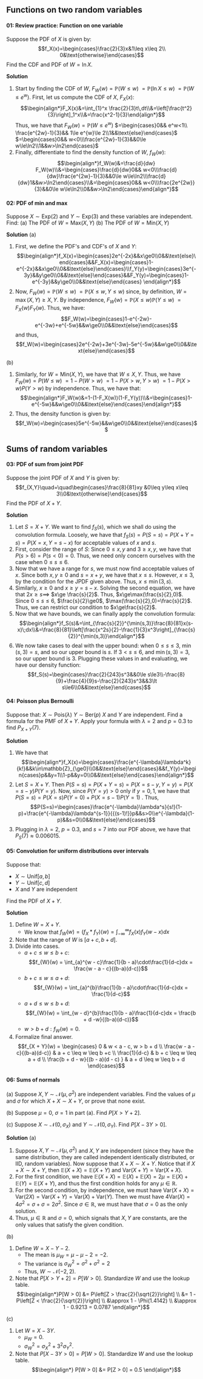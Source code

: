 ## Functions on two random variables
#### 01: Review practice: Function on one variable
Suppose the PDF of $X$ is given by: $$f_X(x)=\begin{cases}\frac{2}{3}x&1\leq x\leq 2\\ 0&\text{otherwise}\end{cases}$$
Find the CDF and PDF of $W=\ln X$.

**Solution**
1. Start by finding the CDF of $W$, $F_W(w)=\mathbb{P}(W\le w)$ $=\mathbb{P}(\ln X\le w)$ $=\mathbb{P}(W\le e^w)$. First, let us compute the CDF of $X$, $F_X(x)$: $$\begin{align*}F_X(x)&=\int_{1}^x \frac{2}{3}t\,dt\\&=\left[\frac{t^2}{3}\right]_1^x\\&=\frac{x^2-1}{3}\end{align*}$$
   Thus, we have that $F_W(w)=\mathbb{P}(W\le e^w)$ $=\begin{cases}0&& e^w<1\\ \frac{e^{2w}-1}{3}&& 1\le e^{w}\le 2\\1&&\text{else}\end{cases}$ $=\begin{cases}0&& w<0\\\frac{e^{2w}-1}{3}&&0\le w\le\ln2\\1&&w>\ln2\end{cases}$ 
2. Finally, differentiate to find the density function of $W$, $f_W(w)$: $$\begin{align*}f_W(w)&=\frac{d}{dw} F_W(w)\\&=\begin{cases}\frac{d}{dw}0&& w<0\\\frac{d}{dw}\frac{e^{2w}-1}{3}&&0\le w\le\ln2\\\frac{d}{dw}1&&w>\ln2\end{cases}\\&=\begin{cases}0&& w<0\\\frac{2e^{2w}}{3}&&0\le w\le\ln2\\0&&w>\ln2\end{cases}\end{align*}$$

#### 02: PDF of min and max
Suppose $X\sim\mathrm{Exp}(2)$ and $Y\sim\mathrm{Exp}(3)$ and these variables are independent. Find:
(a) The PDF of $W=\mathrm{Max}(X,Y)$
(b) The PDF of $W=\mathrm{Min}(X,Y)$

**Solution**
(a)
1. First, we define the PDF's and CDF's of $X$ and $Y$: $$\begin{align*}f_X(x)=\begin{cases}2e^{-2x}&&x\ge0\\0&&\text{else}\end{cases}&&F_X(x)=\begin{cases}1-e^{-2x}&&x\ge0\\0&&\text{else}\end{cases}\\f_Y(y)=\begin{cases}3e^{-3y}&&y\ge0\\0&&\text{else}\end{cases}&&F_Y(y)=\begin{cases}1-e^{-3y}&&y\ge0\\0&&\text{else}\end{cases}
\end{align*}$$
2. Now, $F_W(w)=\mathbb{P}(W\le w)$ $=\mathbb{P}(X\le w, Y\le w)$ since, by definition, $W=\max(X,Y)\ge X,Y$. By independence, $F_W(w)=\mathbb{P}(X\le w)\mathbb{P}(Y\le w)$ $=F_X(w)F_Y(w)$. Thus, we have: $$F_W(w)=\begin{cases}1-e^{-2w}-e^{-3w}+e^{-5w}&&w\ge0\\0&&\text{else}\end{cases}$$ and thus, $$f_W(w)=\begin{cases}2e^{-2w}+3e^{-3w}-5e^{-5w}&&w\ge0\\0&&\text{else}\end{cases}$$

(b)
1. Similarly, for $W=\text{Min}(X,Y)$, we have that $W\le X,Y$. Thus, we have $F_W(w)=P(W\le w)$ $=1-P(W>w)$ $=1-P(X>w,Y>w)$ $=1-P(X>w)P(Y>w)$ by independence. Thus, we have that: $$\begin{align*}F_W(w)&=1-(1-F_X(w))(1-F_Y(y))\\&=\begin{cases}1-e^{-5w}&&w\ge0\\0&&\text{else}\end{cases}\end{align*}$$
2. Thus, the density function is given by: $$f_W(w)=\begin{cases}5e^{-5w}&&w\ge0\\0&&\text{else}\end{cases}$$

## Sums of random variables
#### 03: PDF of sum from joint PDF
Suppose the joint PDF of $X$ and $Y$ is given by: $$f_{X,Y}\quad=\quad\begin{cases}\frac{8}{81}xy &0\leq y\leq x\leq 3\\0&\text{otherwise}\end{cases}$$
Find the PDF of $X+Y$.

**Solution**
1. Let $S=X+Y$. We want to find $f_S(s)$, which we shall do using the convolution formula. Loosely, we have that $f_S(s)=P(S=s)=P(X+Y=s)=P(X=x,Y=s-x)$ for acceptable values of $x$ and $s$. 
2. First, consider the range of $S$: Since $0\le x,y$ and $3\ge x,y$, we have that $P(s>6)= P(s<0)=0$. Thus, we need only concern ourselves with the case when $0\le s\le6$. 
3. Now that we have a range for $s$, we must now find acceptable values of $x$. Since both $x,y\ge0$ and $s=x+y$, we have that $x\le s$. However, $x\le3$, by the condition for the JPDF given above. Thus, $x\le\min(3,s)$. 
4. Similarly, $x\ge0$ and $x\ge y=s-x$. Solving the second equation, we have that $2x\ge s\implies$ $x\ge \frac{s}{2}$. Thus, $x\ge\max(\frac{s}{2},0)$. Since $0\le s\le 6$, $\frac{s}{2}\ge0$, $\max(\frac{s}{2},0)=\frac{s}{2}$. Thus, we can restrict our condition to $x\ge\frac{s}{2}$. 
5. Now that we have bounds, we can finally apply the convolution formula: $$\begin{align*}f_S(s)&=\int_{\frac{s}{2}}^{\min(s,3)}\frac{8}{81}x(s-x)\;dx\\&=\frac{8}{81}\left[\frac{x^2s}{2}-\frac{1}{3}x^3\right]_{\frac{s}{2}}^{\min(s,3)}\end{align*}$$
6. We now take cases to deal with the upper bound: when $0\le s\le3$, $\min(s,3)=s$, and so our upper bound is $s$. If $3< s\le6$, and $\min(s,3)=3$, so our upper bound is $3$. Plugging these values in and evaluating, we have our density function: $$f_S(s)=\begin{cases}\frac{2}{243}s^3&&0\le s\le3\\-\frac{8}{9}+\frac{4}{9}s-\frac{2}{243}s^3&&3\lt s\le6\\0&&\text{else}\end{cases}$$

#### 04: Poisson plus Bernoulli
Suppose that: 
$X\sim\mathrm{Pois}(\lambda)$
$Y\sim\mathrm{Ber}(p)$
$X$ and $Y$ are independent.
Find a formula for the PMF of $X+Y$.
Apply your formula with $\lambda=2$ and $p=0.3$ to find $P_{X+Y}(7)$.

**Solution**
1. We have that $$\begin{align*}f_X(x)=\begin{cases}\frac{e^{-\lambda}\lambda^k}{k!}&&k\in\mathbb{Z}_{\ge0}\\0&&\text{else}\end{cases}&&f_Y(y)=\begin{cases}p&&y=1\\1-p&&y=0\\0&&\text{else}\end{cases}\end{align*}$$
2. Let $S=X+Y$. Then $P(S=s)=P(X+Y=s)=P(X=s-y,Y=y)=P(X=s-y)P(Y=y)$. Now, since $P(Y=y)>0$ only if $y=0,1$, we have that $P(S=s)=P(X=s)P(Y=0)+P(X=s-1)P(Y=1)$ . Thus, $$P(S=s)=\begin{cases}\frac{e^{-\lambda}\lambda^s}{s!}(1-p)+\frac{e^{-\lambda}\lambda^{s-1}}{{(s-1)!}}p&&s>0\\e^{-\lambda}(1-p)&&s=0\\0&&\text{else}\end{cases}$$
3. Plugging in $\lambda=2$, $p=0.3$, and $s=7$ into our PDF above, we have that $P_S(7)\approx0.006015$. 

#### 05: Convolution for uniform distributions over intervals
Suppose that:
- $X \sim \text{Unif}[a, b]$
- $Y \sim \text{Unif}[c, d]$
- $X$ and $Y$ are independent

Find the PDF of $X + Y$.

**Solution**

1. Define $W = X + Y$. 
    - We know that $f_{W}(w) = (f_{X} * f_{Y})(w) = \int_{-\infty}^{\infty}f_{X}(x)f_{Y}(w- x)dx$
2. Note that the range of $W$ is $[a + c, b + d]$.
3. Divide into cases.
    - $a + c \leq w \leq b +c$: $$f_{W}(w) = \int_{a}^{w - c}\frac{1}{b - a}\cdot\frac{1}{d-c}dx = \frac{w - a - c}{(b-a)(d-c)}$$
    - $b + c \leq w \leq a + d$: $$f_{W}(w) = \int_{a}^{b}\frac{1}{b - a}\cdot\frac{1}{d-c}dx = \frac{1}{d-c}$$
    - $a + d \leq w \leq b + d$: $$f_{W}(w) = \int_{w - d}^{b}\frac{1}{b - a}\frac{1}{d-c}dx = \frac{b + d -w}{(b-a)(d-c)}$$
    - $w > b + d: f_{W}(w) = 0$.
4. Formalize final answer.
$$f_{X + Y}(w) = \begin{cases}
0 & w < a - c, w > b + d \\
\frac{w - a - c}{(b-a)(d-c)} & a + c \leq w \leq b +c \\
\frac{1}{d-c} & b + c \leq w \leq a + d \\ \frac{b + d - w}{(b - a)(d - c) } & a + d \leq w \leq b + d
\end{cases}$$

#### 06: Sums of normals
(a) Suppose $X,\,Y\sim\mathcal{N}(\mu,\sigma^2)$ are independent variables. Find the values of $\mu$ and $\sigma$ for which $X+X\sim X+Y$, or prove that none exist.

(b) Suppose $\mu=0$, $\sigma=1$ in part (a). Find $P[X>Y+2]$.

(c) Suppose $X\sim\mathcal{N}(0,\sigma_X)$ and $Y\sim\mathcal{N}(0,\sigma_Y)$. Find $P[X-3Y>0]$.

**Solution**
(a)
1. Suppose $X,Y\sim\mathcal{N}(\mu,\sigma^2)$ and $X,Y$ are independent (since they have the same distribution, they are called independent identically distributed, or IID, random variables). Now suppose that $X+X\sim X+Y$. Notice that if $X+X\sim X+Y$, then $\mathbb{E}(X+X)=\mathbb{E}(X+Y)$ and $\text{Var}(X+Y)=\text{Var}(X+X)$. 
2. For the first condition, we have $\mathbb{E}(X+X)=\mathbb{E}(X)+\mathbb{E}(X)=2\mu=\mathbb{E}(X)+\mathbb{E}(Y)=\mathbb{E}(X+Y)$, and thus the first condition holds for any $\mu\in\mathbb{R}$. 
3. For the second condition, by independence, we must have $\text{Var}(X+X)=\text{Var}(2X)=\text{Var}(X+Y)=\text{Var}(X)+\text{Var}(Y)$. Then we must have $4\text{Var}(X)=4\sigma^2=\sigma+\sigma=2\sigma^2$. Since $\sigma\in\mathbb{R}$, we must have that $\sigma=0$ as the only solution. 
4. Thus, $\mu\in\mathbb{R}$ and $\sigma=0$, which signals that $X,Y$ are constants, are the only values that satisfy the given condition.

(b)
1. Define $W = X - Y -2$.
    - The mean is $\mu_{W} = \mu - \mu - 2 = -2$.
    - The variance is $\sigma^{2}_{W} = \sigma^{2} + \sigma^{2} = 2$
    - Thus, $W \sim \mathcal{N}(-2, 2)$.
2. Note that $P[X > Y + 2] = P[W > 0]$. Standardize $W$ and use the lookup table.
$$\begin{align*}P[W > 0] &= P\left[Z > \frac{2}{\sqrt{2}}\right] \\ &= 1 - P\left[Z < \frac{2}{\sqrt{2}}\right] \\ &\approx 1 - \Phi(1.4142) \\ &\approx 1 - 0.9213 = 0.0787 
\end{align*}$$

(c)
1. Let $W = X - 3Y$. 
    - $\mu_{W}  = 0$.
    - $\sigma^{2}_{W} = \sigma^{2}_{X} + 3^{2}\sigma_{Y}^{2}$.
2. Note that $P[X - 3Y > 0] = P[W > 0]$. Standardize $W$ and use the lookup table.
$$\begin{align*} P[W > 0] &= P[Z > 0] = 0.5 \end{align*}$$

